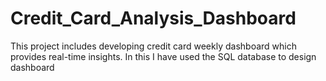# Credit_Card_Analysis_Dashboard
This project includes developing credit card weekly dashboard which provides real-time insights. In this I have used the SQL database to design dashboard
